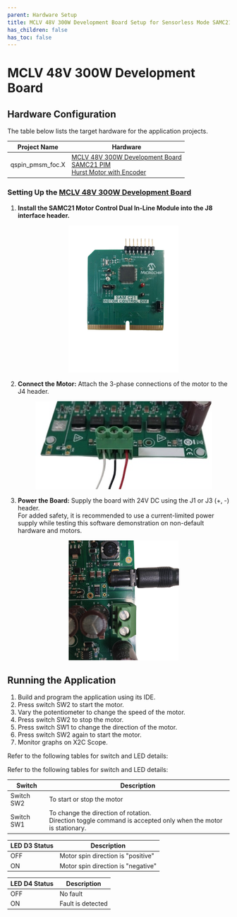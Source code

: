 ```yaml
---
parent: Hardware Setup
title: MCLV 48V 300W Development Board Setup for Sensorless Mode SAMC21
has_children: false
has_toc: false
---
```


# MCLV 48V 300W Development Board

## Hardware Configuration

The table below lists the target hardware for the application projects.

<p align="center">
    <table>
        <thead>
            <tr>
                <th>Project Name</th>
                <th>Hardware</th>
            </tr>
        </thead>
        <tbody>
            <tr>
                <td>qspin_pmsm_foc.X</td>
                <td>
                    <a href="https://www.microchip.com/en-us/development-tool/ev18h47a">MCLV 48V 300W Development Board</a> <br>
                    <a href="https://www.microchip.com/en-us/development-tool/EV74G56A">SAMC21 PIM</a> <br>
                    <a href="https://www.microchip.com/DevelopmentTools/ProductDetails/PartNo/AC300022">Hurst Motor with Encoder</a>
                </td>
            </tr>
        </tbody>
    </table>
</p>

### Setting Up the [MCLV 48V 300W Development Board](https://www.microchip.com/en-us/development-tool/ev18h47a)

1. **Install the SAMC21 Motor Control Dual In-Line Module into the J8 interface header.**  
    <p align="center">
        <img src="images/mclv/atsamc21j18a_dim.jpg" alt="PIM Install" width="250">
    </p>

2. **Connect the Motor:** Attach the 3-phase connections of the motor to the J4 header.  
    <p align="center">
        <img src="images/mclv/motor_connections.jpg" alt="Motor Connections" width="400">
    </p>

3. **Power the Board:** Supply the board with 24V DC using the J1 or J3 (+, -) header.  
   For added safety, it is recommended to use a current-limited power supply while testing this software demonstration on non-default hardware and motors.  
    <p align="center">
        <img src="images/mclv/Power_MCLV.jpg" alt="Power Settings" width="250">
    </p>

## Running the Application

1. Build and program the application using its IDE.
2. Press switch SW2 to start the motor.
3. Vary the potentiometer to change the speed of the motor.
4. Press switch SW2 to stop the motor.
5. Press switch SW1 to change the direction of the motor.
6. Press switch SW2 again to start the motor.
7. Monitor graphs on X2C Scope.

Refer to the following tables for switch and LED details:

Refer to the following tables for switch and LED details:

<p align="center">
    <table>
        <thead>
            <tr>
                <th>Switch</th>
                <th>Description</th>
            </tr>
        </thead>
        <tbody>
            <tr>
                <td>Switch SW2</td>
                <td>To start or stop the motor</td>
            </tr>
            <tr>
                <td>Switch SW1</td>
                <td>To change the direction of rotation. <br>Direction toggle command is accepted only when the motor is stationary.</td>
            </tr>
        </tbody>
    </table>
</p>

<p align="center">
    <table>
        <thead>
            <tr>
                <th>LED D3 Status</th>
                <th>Description</th>
            </tr>
        </thead>
        <tbody>
            <tr>
                <td>OFF</td>
                <td>Motor spin direction is "positive"</td>
            </tr>
            <tr>
                <td>ON</td>
                <td>Motor spin direction is "negative"</td>
            </tr>
        </tbody>
    </table>
</p>

<p align="center">
    <table>
        <thead>
            <tr>
                <th>LED D4 Status</th>
                <th>Description</th>
            </tr>
        </thead>
        <tbody>
            <tr>
                <td>OFF</td>
                <td>No fault</td>
            </tr>
            <tr>
                <td>ON</td>
                <td>Fault is detected</td>
            </tr>
        </tbody>
    </table>
</p>
